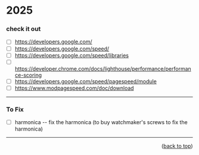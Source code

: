 <a name="topage"></a>

# 2025

### check it out
* [ ] https://developers.google.com/
* [ ] https://developers.google.com/speed/
* [ ] https://developers.google.com/speed/libraries
* [ ] https://developer.chrome.com/docs/lighthouse/performance/performance-scoring
* [ ] https://developers.google.com/speed/pagespeed/module
* [ ] https://www.modpagespeed.com/doc/download

-----

### To Fix
* [ ] harmonica -- fix the harmonica (to buy watchmaker's screws to fix the harmonica)

-----

<p align="right">(<a href="#topage">back to top</a>)</p>
<br/>
<br/>
